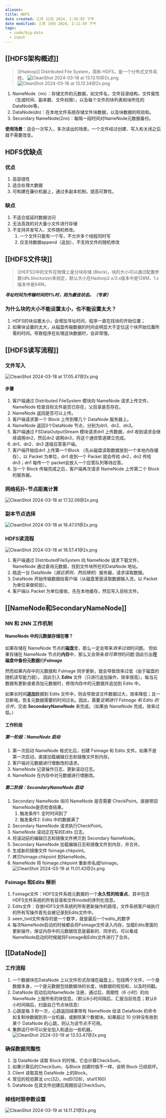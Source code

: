 ```yaml
---
aliases: 
title: HDFS
date created: 三月 12日 2024, 1:36:05 下午
date modified: 三月 19日 2024, 2:11:59 下午
tags:
  - code/big-data
  - input
---
```

## [[HDFS架构概述]]
>[[Hadoop]] Distributed File System，简称 HDFS，是一个分布式文件系统。
![CleanShot 2024-03-18 at 13.13.10@2x.png](https://typora-tes.oss-cn-shanghai.aliyuncs.com/picgo/CleanShot%202024-03-18%20at%2013.13.10%402x.png)
![CleanShot 2024-03-18 at 13.13.34@2x.png](https://typora-tes.oss-cn-shanghai.aliyuncs.com/picgo/CleanShot%202024-03-18%20at%2013.13.34%402x.png)
1. NameNode（nn）：存储文件的元数据，如文件名，文件目录结构，文件属性（生成时间、副本数、文件权限），以及每个文件的块列表和块所在的DataNode等。
2. DataNode(dn)：在本地文件系统存储文件块数据，以及块数据的校验和。
3. Secondary NameNode(2nn)：每隔一段时间对NameNode元数据备份。

**使用场景**：适合一次写入，多次读出的场景。一个文件经过创建、写入和关闭之后就不需要改变。

## HDFS优缺点
### 优点
1. 高容错性
2. 适合处理大数据
3. 可构建在廉价机器上，通过多副本机制，提高可靠性。

### 缺点
1. 不适合低延时数据访问
2. 无法高效的对大量小文件进行存储
3. 不支持并发写入、文件随机修改。
	1. 一个文件只能有一个写，不允许多个线程同时写
	2. 仅支持数据append（追加），不支持文件的随机修改

## [[HDFS文件块]]
>[[HDFS]]中的文件在物理上是分块存储 (Block)，块的大小可以通过配置参数(dfs.blocksize)来规定，默认大小在Hadoop2.x/3.x版本中是128M，1.x版本中是64M。

***寻址时间为传输时间的1%时，则为最佳状态。（专家）***

### 为什么块的大小不能设置太小，也不能设置太大？
1. HDFS的块设置太小，会增加寻址时间，程序一直在找块的开始位置；
2. 如果块设置的太大，从磁盘传输数据的时间会明显大于定位这个块开始位置所需的时间。导致程序在处理这块数据时，会非常慢。

## [[HDFS读写流程]]
### 文件写入
![CleanShot 2024-03-18 at 17.05.47@2x.png](https://typora-tes.oss-cn-shanghai.aliyuncs.com/picgo/CleanShot%202024-03-18%20at%2017.05.47%402x.png)
#### 步骤
1. 客户端通过 Distributed FileSystem 模块向 NameNode 请求上传文件，NameNode 检查目标文件是否已存在，父目录是否存在。
2. NameNode 返回是否可以上传。
3. 客户端请求第一个 Block 上传到哪几个 DataNode 服务器上。
4. NameNode 返回3个DataNode 节点，分别为dn1、dn2、dn3。
5. 客户端通过 FSDataOutputStream 模块请求dn1 上传数据，dn1 收到请求会继续调用dn2，然后dn2 调用dn3，将这个通信管道建立完成。
6. dn1、dn2、dn3 逐级应答客户端。
7. 客户端开始往dn1 上传第一个Block （先从磁盘读取数据放到一个本地内存缓存），以 Packet 为单位，dn1 收到一个 Packet 就会传给 dn2，dn2 传给 dn3；dn1 每传一个 packet会放入一个应答队列等待应答。
8. 当一个 Block 传输完成之后，客户端再次请求 NameNode 上传第二个 Block 的服务器。

### 网络拓扑-节点距离计算
![CleanShot 2024-03-18 at 17.32.06@2x.png](https://typora-tes.oss-cn-shanghai.aliyuncs.com/picgo/CleanShot%202024-03-18%20at%2017.32.06%402x.png)

### 副本节点选择
![CleanShot 2024-03-18 at 18.47.01@2x.png](https://typora-tes.oss-cn-shanghai.aliyuncs.com/picgo/CleanShot%202024-03-18%20at%2018.47.01%402x.png)

### HDFS读流程
![CleanShot 2024-03-18 at 18.57.41@2x.png](https://typora-tes.oss-cn-shanghai.aliyuncs.com/picgo/CleanShot%202024-03-18%20at%2018.57.41%402x.png)
1. 客户端通过 DistributedFileSystem 向 NameNode 请求下载文件，NameNode 通过查询元数据，找到文件块所在的DataNode 地址。
2. 挑选一台 DataNode（*就近原则，然后随机*）服务器，请求读取数据。
3. DataNode 开始传输数据给客户端（从磁盘里面读取数据输入流，以 Packet 为单位来做校验）。
4. 客户端以 Packet 为单位接收，先在本地缓存，然后写入目标文件。

## [[NameNode和SecondaryNameNode]]
### NN 和 2NN 工作机制
#### NameNode 中的元数据存储在哪？
如果存储在 NameNode 节点的**磁盘**里，那么一定会带来*效率过低*的问题。
但如果存储在 NameNode 节点的**内存**中，那么又会带来*低可靠性*的问题
因此引出**在磁盘中备份元数据**的***FsImage***

然而如果内存中的元数据和 FsImage 同步更新，就会导致效率过低（由于磁盘的随机读写能力弱）。
因此引入 **Edits** 文件（只进行追加操作，效率很高）。每当元数据有更新或者添加元数据时，修改内存中的元数据并追加到 Edits 中。

如果长时间**追加**数据到 Edits 文件中，则会导致该文件数据过大，效率降低；且一旦断电，恢复元数据需要的时间过长。因此，需要*定期进行 FsImage 和 Edits 的合并*，交由 **SecondaryNameNode** 来完成。（如果由 NameNode 完成，效率过低。）

#### 工作阶段
##### 第一阶段：NameNode 启动
1. 第一次启动 NameNode 格式化后，创建 Fsimage 和 Edits 文件。如果不是第一次启动，直接加载编辑日志和镜像文件到内存。
2. 客户端对元数据进行增删改的请求。
3. NameNode 记录操作日志，更新滚动日志。
4. NameNode 在内存中对元数据进行增删改。
##### 第二阶段：SecondaryNameNode 启动

1. Secondary NameNode 询问 NameNode 是否需要 CheckPoint。直接带回 NameNode是否检查结果。
	1. 触发条件1: 定时时间到了
	2. 触发条件2: Edits 中的数据满了
2. Secondary NameNode 请求执行CheckPoint。
3. NameNode 滚动正在写的Edits 日志。
4. 将滚动前的编辑日志和镜像文件拷贝到 Secondary NameNode。
5. Secondary NameNode 加载编辑日志和镜像文件到内存，并合并。
6. 生成新的镜像文件 fsimage.chkpoint。
7. 拷贝fsimage.chkpoint 到NameNode。
8. NameNode 将 fsimage.chkpoint 重新命名成fsimage。
![CleanShot 2024-03-19 at 11.01.42@2x.png](https://typora-tes.oss-cn-shanghai.aliyuncs.com/picgo/CleanShot%202024-03-19%20at%2011.01.42%402x.png)

### Fsimage 和Edits 解析
1. Fsimage文件：HDFS文件系统元数据的一个**永久性的检查点**，其中包含HDFS文件系统的所有目录和文件inode的序列化信息。
2. Edits文件：存放HDFS文件系统的所有更新操作的路径，文件系统客户端执行的所有写操作首先会被记录到Edits文件中。
3. seen_txid文件保存的是一个数字，就是最后一个edits_的数字
4. 每次NameNode启动的时候都会将Fsimage文件读入内存，加载Edits里面的更新操作，保证内存中的元数据信息是最新的、同步的，可以看成NameNode启动的时候就将Fsimage和Edits文件进行了合并。

## [[DataNode]]
### 工作流程
1. 一个数据块在DataNode 上以文件形式存储在磁盘上，包括两个文件，一个是数据本身，一个是元数据包括数据块的长度，块数据的校验和，以及时间戳。
2. DataNode 启动后向NameNode 注册，通过后，周期性（6 小时）的向NameNode 上报所有的块信息。（默认6小时间隔后，汇报当前信息；默认6小时间隔后，扫面自己节点块信息）
3. 心跳是每 3 秒一次，心跳返回结果带有 NameNode 给该 DataNode 的命令如复制块数据到另一台机器，或删除某个数据块。如果超过 10 分钟没有收到某个 DataNode 的心跳，则认为该节点不可用。
4. 集群运行中可以安全加入和退出一些机器。
![CleanShot 2024-03-19 at 13.53.47@2x.png](https://typora-tes.oss-cn-shanghai.aliyuncs.com/picgo/CleanShot%202024-03-19%20at%2013.53.47%402x.png)

### 确保数据完整性
1. 当 DataNode 读取 Block 的时候，它会计算CheckSum。
2. 如果计算后的CheckSum，与Block 创建时值不一样，说明 Block 已经损坏。
3. Client 读取其他 DataNode 上的Block。
4. 常见的校验算法 crc(32)，md5(128)，sha1(160)
5. DataNode 在其文件创建后周期验证CheckSum。

### 掉线时限参数设置
![CleanShot 2024-03-19 at 14.11.21@2x.png](https://typora-tes.oss-cn-shanghai.aliyuncs.com/picgo/CleanShot%202024-03-19%20at%2014.11.21%402x.png)
